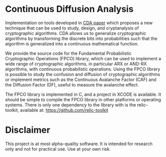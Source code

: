 # Continuous Diffusion Analysis 

Implementation on tools developed in [CDA paper](https://ieeexplore.ieee.org/document/9127433) which proposes a new technique that can be used to study, design, and cryptanalysis of cryptographic algorithms. CDA allows us to generalize cryptographic algorithms by transforming the discrete bits into probabilities such that the algorithm is generalized into a continuous mathematical function. 

We provide the source code for the Fundamental Probabilistic Cryptographic Operations (FPCO) library, which can be used to implement a wide range of cryptographic algorithms, in particular ARX or AND-RX algorithms, with continuous probabilistic operations. Using the FPCO library is possible to study the confusion and diffusion of cryptographic algorithms or implement metrics such as the Continuous Avalanche Factor (CAF) and the Diffusion Factor (DF), useful to measure the avalanche effect. 

The FPCO library is implemented in C, and a project in XCODE is available. It should be simple to compile the FPCO library in other platforms or operating systems. There is only one dependency to the library with is the relic-toolkit, available at: https://github.com/relic-toolkit

# Disclaimer

This project is at most alpha-quality software. It is intended for research only and not for practical use. Use at your own risk.
